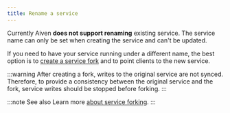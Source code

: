 ```yaml
---
title: Rename a service
---
```


Currently Aiven **does not support renaming** existing service. The
service name can only be set when creating the service and can\'t be
updated.

If you need to have your service running under a different name, the
best option is to
[create a service fork](/docs/platform/howto/console-fork-service) and to point clients to the new service.

:::warning
After creating a fork, writes to the original service are not synced.
Therefore, to provide a consistency between the original service and the
fork, service writes should be stopped before forking.
:::

:::note See also
Learn more
[about service forking](/docs/platform/concepts/service-forking).
:::
